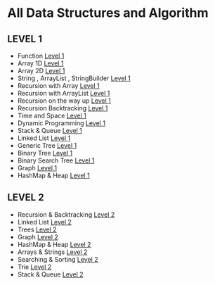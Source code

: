 # All Data Structures and Algorithm


## LEVEL 1
* Function <a href="https://github.com/ravianandfbg/PEP_DSA/tree/master/Level%201/3.%20Functions%20and%20Array" target="_blank">Level 1</a>
* Array 1D <a href="https://github.com/ravianandfbg/PEP_DSA/tree/master/Level%201/3.%20Functions%20and%20Array" target="_blank">Level 1</a>
* Array 2D <a href="https://github.com/ravianandfbg/PEP_DSA/tree/master/Level%201/4.%202D%20array" target="_blank">Level 1</a>
* String , ArrayList , StringBuilder <a href="https://github.com/ravianandfbg/PEP_DSA/tree/master/Level%201/5.%20String%2C%20String-Builder%20%26%20ArrayList" target="_blank">Level 1</a>
* Recursion with Array <a href="https://github.com/ravianandfbg/PEP_DSA/tree/master/Level%201/7.%20Recursion%20in%20Array" target="_blank">Level 1</a>
* Recursion with ArrayList <a href="https://github.com/ravianandfbg/PEP_DSA/tree/master/Level%201/8.%20Recursion%20with%20ArrayList" target="_blank">Level 1</a>
* Recursion on the way up <a href="https://github.com/ravianandfbg/PEP_DSA/tree/master/Level%201/9.%20Recursion%20on%20the%20way%20up" target="_blank">Level 1</a>
* Recursion Backtracking <a href="https://github.com/ravianandfbg/PEP_DSA/tree/master/Level%201/10.%20Backtracking" target="_blank">Level 1</a>
* Time and Space <a href="https://github.com/ravianandfbg/PEP_DSA/tree/master/Level%201/15.%20Time%20and%20Space" target="_blank">Level 1</a>
* Dynamic Programming <a href="https://github.com/ravianandfbg/PEP_DSA/tree/master/Level%201/16.%20Dynamic%20Programming" target="_blank">Level 1</a>
* Stack & Queue <a href="https://github.com/ravianandfbg/PEP_DSA/tree/master/Level%201/11.%20Stack%20and%20queue" target="_blank">Level 1</a>
* Linked List <a href="https://github.com/ravianandfbg/PEP_DSA/tree/master/Level%201/13.%20Linked%20List" target="_blank">Level 1</a>
* Generic Tree <a href="https://github.com/ravianandfbg/PEP_DSA/tree/master/Level%201/14.%20Generic_Tree" target="_blank">Level 1</a>
* Binary Tree <a href="https://github.com/ravianandfbg/PEP_DSA/tree/master/Level%201/17.%20Binary%20Tree" target="_blank">Level 1</a>
* Binary Search Tree <a href="https://github.com/ravianandfbg/PEP_DSA/tree/master/Level%201/18.%20Binary%20Search%20Tree" target="_blank">Level 1</a>
* Graph <a href="https://github.com/ravianandfbg/PEP_DSA/tree/master/Level%201/19.%20Graph" target="_blank">Level 1</a>
* HashMap & Heap <a href="https://github.com/ravianandfbg/PEP_DSA/tree/master/Level%201/20.%20HashMap%20and%20Heap" target="_blank">Level 1</a>


## LEVEL 2
* Recursion & Backtracking <a href="https://github.com/ravianandfbg/PEP_DSA/tree/master/Level%202/1.%20Recursion%20%26%20Backtracking" target="_blank">Level 2</a>
* Linked List <a href="https://github.com/ravianandfbg/PEP_DSA/tree/master/Level%202/2.%20Linked%20List" target="_blank">Level 2</a>
* Trees <a href="https://github.com/ravianandfbg/PEP_DSA/tree/master/Level%202/3.%20Trees" target="_blank">Level 2</a>
* Graph <a href="https://github.com/ravianandfbg/PEP_DSA/tree/master/Level%202/4.%20Graph" target="_blank">Level 2</a>
* HashMap & Heap <a href="https://github.com/ravianandfbg/PEP_DSA/tree/master/Level%202/5.%20Hashmap%20%26%20Heap" target="_blank">Level 2</a>
* Arrays & Strings <a href="https://github.com/ravianandfbg/PEP_DSA/tree/master/Level%202/6.%20Arrays%20%26%20String" target="_blank">Level 2</a>
* Searching & Sorting <a href="https://github.com/ravianandfbg/PEP_DSA/tree/master/Level%202/7.%20Searching%20and%20Sorting" target="_blank">Level 2</a>
* Trie <a href="" target="_blank">Level 2</a>
* Stack & Queue <a href="https://github.com/ravianandfbg/PEP_DSA/tree/master/Level%202/9.%20Stack%20%26%20Queue" target="_blank">Level 2</a>